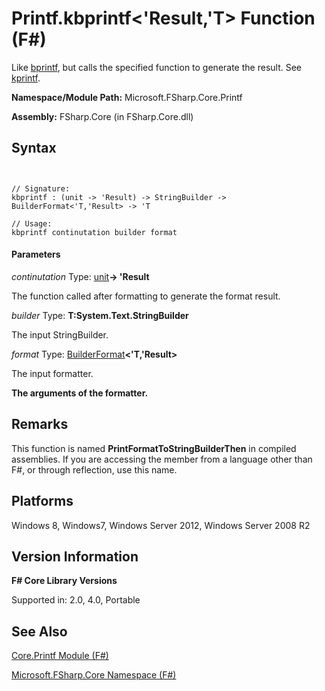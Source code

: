 # Printf.kbprintf<'Result,'T> Function (F#)

Like [bprintf](http://msdn.microsoft.com/en-us/library/5448c060-a61d-4f3d-a9ec-e0cc998b4d87), but calls the specified function to generate the result. See [kprintf](http://msdn.microsoft.com/en-us/library/fa31f68e-f039-4406-b9e1-688945430124).

**Namespace/Module Path:** Microsoft.FSharp.Core.Printf

**Assembly:** FSharp.Core (in FSharp.Core.dll)


## Syntax


```


// Signature:
kbprintf : (unit -> 'Result) -> StringBuilder -> BuilderFormat<'T,'Result> -> 'T

// Usage:
kbprintf continutation builder format

```



#### Parameters
*continutation*
Type: [unit](http://msdn.microsoft.com/en-us/library/00b837c2-6c8a-483a-87d3-0479c64037a7)**-&gt; 'Result**


The function called after formatting to generate the format result.


*builder*
Type: **T:System.Text.StringBuilder**


The input StringBuilder.


*format*
Type: [BuilderFormat](http://msdn.microsoft.com/en-us/library/79f817c8-9d0c-440c-9174-d6ef1eabcaa0)**&lt;'T,'Result&gt;**


The input formatter.



**The arguments of the formatter.**
## Remarks
This function is named **PrintFormatToStringBuilderThen** in compiled assemblies. If you are accessing the member from a language other than F#, or through reflection, use this name.


## Platforms
Windows 8, Windows7, Windows Server 2012, Windows Server 2008 R2


## Version Information
**F# Core Library Versions**

Supported in: 2.0, 4.0, Portable




## See Also
[Core.Printf Module &#40;F&#35;&#41;](Core.Printf+Module+%28FSharp%29.md)

[Microsoft.FSharp.Core Namespace &#40;F&#35;&#41;](Microsoft.FSharp.Core+Namespace+%28FSharp%29.md)

